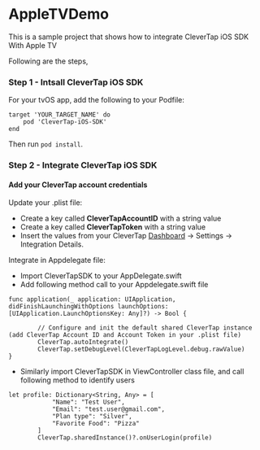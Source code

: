 # AppleTVDemo
This is a sample project that shows how to integrate CleverTap iOS SDK  With Apple TV

Following are the steps,

### Step 1 - Intsall CleverTap iOS SDK

For your tvOS app, add the following to your Podfile:

  ```
  target 'YOUR_TARGET_NAME' do  
      pod 'CleverTap-iOS-SDK'  
  end     
  ```
  Then run `pod install`.
  
### Step 2 - Integrate CleverTap iOS SDK

#### Add your CleverTap account credentials

Update your .plist file:

* Create a key called **CleverTapAccountID** with a string value
* Create a key called **CleverTapToken** with a string value
* Insert the values from your CleverTap [Dashboard](https://dashboard.clevertap.com) -> Settings -> Integration Details.

Integrate in Appdelegate file:

* Import CleverTapSDK to your AppDelegate.swift
* Add following method call to your Appdelegate.swift file

```
func application(_ application: UIApplication, didFinishLaunchingWithOptions launchOptions: [UIApplication.LaunchOptionsKey: Any]?) -> Bool {
        
        // Configure and init the default shared CleverTap instance (add CleverTap Account ID and Account Token in your .plist file)
        CleverTap.autoIntegrate()
        CleverTap.setDebugLevel(CleverTapLogLevel.debug.rawValue)
}
```
* Similarly import CleverTapSDK in ViewController class file, and call following method to identify users

```
let profile: Dictionary<String, Any> = [
            "Name": "Test User",
            "Email": "test.user@gmail.com",
            "Plan type": "Silver",
            "Favorite Food": "Pizza"
        ]
        CleverTap.sharedInstance()?.onUserLogin(profile)
```

